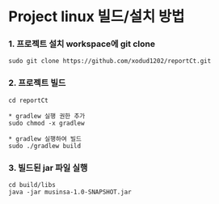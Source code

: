 # Project linux 빌드/설치 방법
### 1. 프로젝트 설치 workspace에 git clone
    sudo git clone https://github.com/xodud1202/reportCt.git

### 2. 프로젝트 빌드
    cd reportCt
    
    * gradlew 실행 권한 추가
    sudo chmod -x gradlew

    * gradlew 실행하여 빌드
    sudo ./gradlew build

### 3. 빌드된 jar 파일 실행
    cd build/libs
    java -jar musinsa-1.0-SNAPSHOT.jar